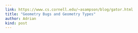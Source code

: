 ```yaml
---
link: https://www.cs.cornell.edu/~asampson/blog/gator.html
title: "Geometry Bugs and Geometry Types"
author: Adrian
kind: post
---
```

